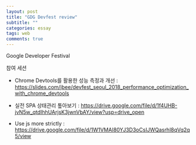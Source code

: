 ```yaml
---
layout: post
title: "GDG Devfest review"
subtitle: ""
categories: essay
tags: web
comments: true
---
```


Google Developer Festival

참여 세션
- Chrome Devtools를 활용한 성능 측정과 개선 : https://slides.com/jbee/devfest_seoul_2018_performance_optimization_with_chrome_devtools

- 실전 SPA 상태관리 톺아보기 : https://drive.google.com/file/d/1f4UHB-jvN5w_qtdIhhUArjsK3jwnVbAY/view?usp=drive_open

- Use js more strictly : https://drive.google.com/file/d/1W1VMAI80YJ3D3oCsIJWQasrhl8qVq2q5/view

